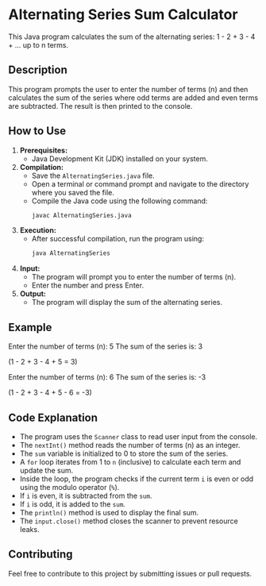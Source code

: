 # Alternating Series Sum Calculator

This Java program calculates the sum of the alternating series: 1 - 2 + 3 - 4 + ... up to n terms.

## Description

This program prompts the user to enter the number of terms (n) and then calculates the sum of the series where odd terms are added and even terms are subtracted. The result is then printed to the console.

## How to Use

1.  **Prerequisites:**
    * Java Development Kit (JDK) installed on your system.
2.  **Compilation:**
    * Save the `AlternatingSeries.java` file.
    * Open a terminal or command prompt and navigate to the directory where you saved the file.
    * Compile the Java code using the following command:
        ```bash
        javac AlternatingSeries.java
        ```
3.  **Execution:**
    * After successful compilation, run the program using:
        ```bash
        java AlternatingSeries
        ```
4.  **Input:**
    * The program will prompt you to enter the number of terms (n).
    * Enter the number and press Enter.
5.  **Output:**
    * The program will display the sum of the alternating series.

## Example

Enter the number of terms (n): 5
The sum of the series is: 3


(1 - 2 + 3 - 4 + 5 = 3)

Enter the number of terms (n): 6
The sum of the series is: -3


(1 - 2 + 3 - 4 + 5 - 6 = -3)

## Code Explanation

* The program uses the `Scanner` class to read user input from the console.
* The `nextInt()` method reads the number of terms (n) as an integer.
* The `sum` variable is initialized to 0 to store the sum of the series.
* A `for` loop iterates from 1 to `n` (inclusive) to calculate each term and update the sum.
* Inside the loop, the program checks if the current term `i` is even or odd using the modulo operator (`%`).
* If `i` is even, it is subtracted from the `sum`.
* If `i` is odd, it is added to the `sum`.
* The `println()` method is used to display the final sum.
* The `input.close()` method closes the scanner to prevent resource leaks.

## Contributing

Feel free to contribute to this project by submitting issues or pull requests.